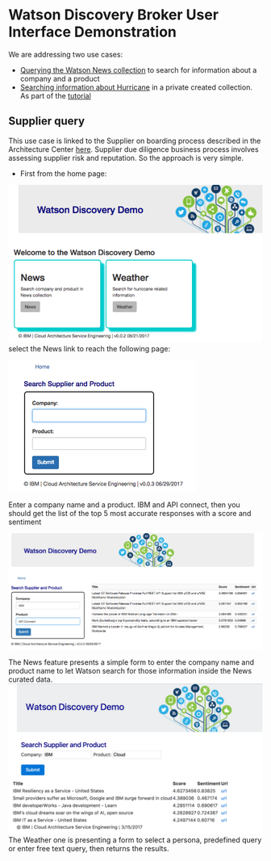 # Watson Discovery Broker User Interface Demonstration

We are addressing two use cases:
* [Querying the Watson News collection]() to search for information about a company and a product
* [Searching information about Hurricane]() in a private created collection. As part of the [tutorial](tutorial/wds-lab.md)

## Supplier query
This use case is linked to the Supplier on boarding process described in the Architecture Center [here](https://www.ibm.com/devops/method/content/architecture/cognitiveDiscoveryDomain2/1_2). Supplier due diligence business process involves assessing supplier risk and reputation.
So the approach is very simple.
* First from the home page:  

![](wds-ui-home.png)
select the News link to reach the following page:  

![](wds-ui-news1.png)  

Enter a company name and a product. IBM and API connect, then you should get the list of the top 5 most accurate responses with a score and sentiment   

![](wds-ui-news2.png)


The News feature presents a simple form to enter the company name and product name to let Watson search for those information inside the News curated data.   
![Simple Query](doc/wds-news-results.png)   
The Weather one is presenting a form to select a persona, predefined query or enter free text query, then returns the results.
